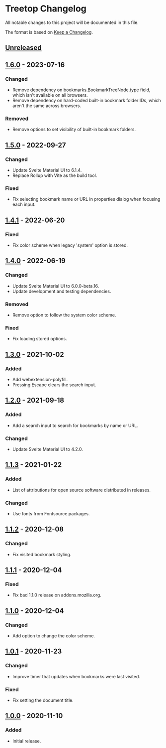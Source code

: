 # Treetop Changelog

All notable changes to this project will be documented in this file.

The format is based on [Keep a Changelog](https://keepachangelog.com/en/1.0.0/).

## [Unreleased]

## [1.6.0] - 2023-07-16

### Changed

- Remove dependency on bookmarks.BookmarkTreeNode.type field, which isn't
  available on all browsers.
- Remove dependency on hard-coded built-in bookmark folder IDs, which aren't the
  same across browsers.

### Removed

- Remove options to set visibility of built-in bookmark folders.

## [1.5.0] - 2022-09-27

### Changed

- Update Svelte Material UI to 6.1.4.
- Replace Rollup with Vite as the build tool.

### Fixed

- Fix selecting bookmark name or URL in properties dialog when focusing each input.

## [1.4.1] - 2022-06-20

### Fixed

- Fix color scheme when legacy 'system' option is stored.

## [1.4.0] - 2022-06-19

### Changed

- Update Svelte Material UI to 6.0.0-beta.16.
- Update development and testing dependencies.

### Removed

- Remove option to follow the system color scheme.

### Fixed

- Fix loading stored options.

## [1.3.0] - 2021-10-02

### Added

- Add webextension-polyfill.
- Pressing Escape clears the search input.

## [1.2.0] - 2021-09-18

### Added

- Add a search input to search for bookmarks by name or URL.

### Changed

- Update Svelte Material UI to 4.2.0.

## [1.1.3] - 2021-01-22

### Added

- List of attributions for open source software distributed in releases.

### Changed

- Use fonts from Fontsource packages.

## [1.1.2] - 2020-12-08

### Changed

- Fix visited bookmark styling.

## [1.1.1] - 2020-12-04

### Fixed

- Fix bad 1.1.0 release on addons.mozilla.org.

## [1.1.0] - 2020-12-04

### Changed

- Add option to change the color scheme.

## [1.0.1] - 2020-11-23

### Changed

- Improve timer that updates when bookmarks were last visited.

### Fixed

- Fix setting the document title.

## [1.0.0] - 2020-11-10

### Added

- Initial release.

[Unreleased]: https://github.com/msmolens/treetop/compare/v1.6.0...HEAD
[1.6.0]: https://github.com/msmolens/treetop/releases/tag/v1.6.0
[1.5.0]: https://github.com/msmolens/treetop/releases/tag/v1.5.0
[1.4.1]: https://github.com/msmolens/treetop/releases/tag/v1.4.1
[1.4.0]: https://github.com/msmolens/treetop/releases/tag/v1.4.0
[1.3.0]: https://github.com/msmolens/treetop/releases/tag/v1.3.0
[1.2.0]: https://github.com/msmolens/treetop/releases/tag/v1.2.0
[1.1.3]: https://github.com/msmolens/treetop/releases/tag/v1.1.3
[1.1.2]: https://github.com/msmolens/treetop/releases/tag/v1.1.2
[1.1.1]: https://github.com/msmolens/treetop/releases/tag/v1.1.1
[1.1.0]: https://github.com/msmolens/treetop/releases/tag/v1.1.0
[1.0.1]: https://github.com/msmolens/treetop/releases/tag/v1.0.1
[1.0.0]: https://github.com/msmolens/treetop/releases/tag/v1.0.0

